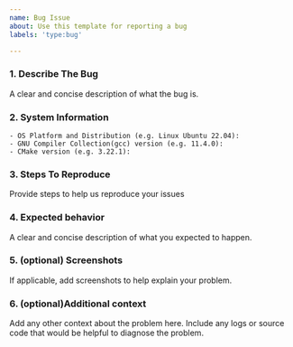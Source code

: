 ```yaml
---
name: Bug Issue
about: Use this template for reporting a bug
labels: 'type:bug'

---
```


### 1. Describe The Bug
A clear and concise description of what the bug is.

### 2. System Information
    - OS Platform and Distribution (e.g. Linux Ubuntu 22.04):
    - GNU Compiler Collection(gcc) version (e.g. 11.4.0):
    - CMake version (e.g. 3.22.1):

### 3. Steps To Reproduce
Provide steps to help us reproduce your issues 

### 4. Expected behavior
A clear and concise description of what you expected to happen.

### 5. (optional) Screenshots
If applicable, add screenshots to help explain your problem.

### 6. (optional)Additional context
Add any other context about the problem here. Include any logs or source code that would be helpful to diagnose the problem.
